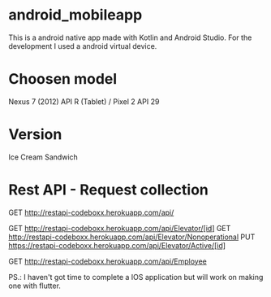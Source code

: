 # android_mobileapp
  This is a android native app made with Kotlin and Android Studio.
  For the development I used a android virtual device.

# Choosen model 
  Nexus 7 (2012) API R (Tablet) / Pixel 2 API 29

# Version
  Ice Cream Sandwich

# Rest API - Request collection
  GET http://restapi-codeboxx.herokuapp.com/api/

  GET http://restapi-codeboxx.herokuapp.com/api/Elevator/[id]
  GET http://restapi-codeboxx.herokuapp.com/api/Elevator/Nonoperational
  PUT https://restapi-codeboxx.herokuapp.com/api/Elevator/Active/[id]

  GET http://restapi-codeboxx.herokuapp.com/api/Employee


PS.: I haven't got time to complete a IOS application but will work on making one with flutter.
